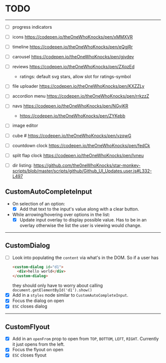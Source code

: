 # TODO

---

- [ ] progress indicators
- [ ] icons https://codepen.io/theOneWhoKnocks/pen/xMMXVR
- [ ] timeline https://codepen.io/theOneWhoKnocks/pen/eQgjRr
- [ ] carousel https://codepen.io/theOneWhoKnocks/pen/gjvdev
- [ ] reviews https://codepen.io/theOneWhoKnocks/pen/ZXqzEd
  - ratings: default svg stars, allow slot for ratings-symbol
- [ ] file uploader https://codepen.io/theOneWhoKnocks/pen/KXZZLy
- [ ] accordion menu https://codepen.io/theOneWhoKnocks/pen/rrkzzZ
- [ ] navs https://codepen.io/theOneWhoKnocks/pen/NGyjKR
  - https://codepen.io/theOneWhoKnocks/pen/ZYKebb
- [ ] image editor
- [ ] cube # https://codepen.io/theOneWhoKnocks/pen/vzqwG
- [ ] countdown clock https://codepen.io/theOneWhoKnocks/pen/fedCk
- [ ] split flap clock https://codepen.io/theOneWhoKnocks/pen/Ivneu
- [ ] dir listing: https://github.com/the0neWhoKnocks/star-monkey-scripts/blob/master/scripts/github/Github_UI_Updates.user.js#L332-L497



## CustomAutoCompleteInput

- On selection of an option:
  - [x] Add that text to the input's value along with a clear button.
- While arrowing/hovering over options in the list:
  - [x] Update input overlay to display possible value. Has to be in an overlay
  otherwise the list the user is viewing would change.

---

## CustomDialog

- [ ] Look into populating the `content` via what's in the DOM. So if a user has
  ```html
  <custom-dialog id="d1">
    <div>hello world</div>
  </custom-dialog>
  ```
  they should only have to worry about calling `document.getElementById('d1').show()`
- [x] Add in a `styles` node similar to `CustomAutoCompleteInput`.
- [x] Focus the dialog on open
- [x] `ESC` closes dialog

---

## CustomFlyout

- [x] Add in an `openFrom` prop to open from `TOP`, `BOTTOM`, `LEFT`, `RIGHT`.
Currently it just opens from the left.
- [x] Focus the flyout on open
- [x] `ESC` closes flyout
